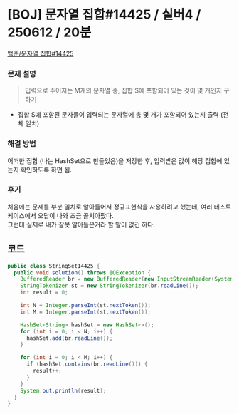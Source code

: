 # [BOJ] 문자열 집합#14425 / 실버4 / 250612 / 20분

[백준/문자열 집합#14425](https://www.acmicpc.net/problem/14425)

### 문제 설명

> 입력으로 주어지는 M개의 문자열 중, 집합 S에 포함되어 있는 것이 몇 개인지 구하기

- 집합 S에 포함된 문자들이 입력되는 문자열에 총 몇 개가 포함되어 있는지 출력 (전체 일치)

### 해결 방법

어떠한 집합 (나는 HashSet으로 만들었음)을 저장한 후, 입력받은 값이 해당 집합에 있는지 확인하도록 하면 됨.

### 후기

처음에는 문제를 부분 일치로 알아들어서 정규표현식을 사용하려고 했는데, 여러 테스트 케이스에서 오답이 나와 조금 골치아팠다.<br>
그런데 실제로 내가 잘못 알아들은거라 할 말이 없긴 하다.

## 코드

```java
public class StringSet14425 {
  public void solution() throws IOException {
    BufferedReader br = new BufferedReader(new InputStreamReader(System.in));
    StringTokenizer st = new StringTokenizer(br.readLine());
    int result = 0;

    int N = Integer.parseInt(st.nextToken());
    int M = Integer.parseInt(st.nextToken());

    HashSet<String> hashSet = new HashSet<>();
    for (int i = 0; i < N; i++) {
      hashSet.add(br.readLine());
    }

    for (int i = 0; i < M; i++) {
      if (hashSet.contains(br.readLine())) {
        result++;
      }
    }
    System.out.println(result);
  }
}
```
